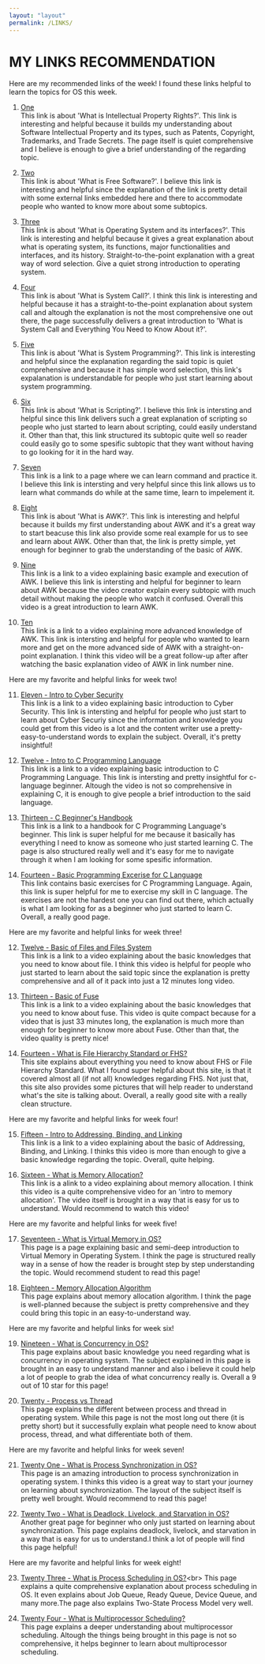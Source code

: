 ```yaml
---
layout: "layout"
permalink: /LINKS/
---
```


# MY LINKS RECOMMENDATION

Here are my recommended links of the week! I found these links helpful to learn the topics for OS this week. 

1. [One](https://cpl.thalesgroup.com/software-monetization/protecting-software-intellectual-property)<br>
This link is about 'What is Intellectual Property Rights?'. This link is interesting and helpful because it builds my understanding about Software Intellectual Property and its types, such as Patents, Copyright, Trademarks, and Trade Secrets. The page itself is quiet comprehensive and I believe is enough to give a brief understanding of the regarding topic. 

2. [Two](https://www.gnu.org/philosophy/free-sw.html)<br>
This link is about 'What is Free Software?'. I believe this link is interesting and helpful since the explanation of the link is pretty detail with some external links embedded here and there to accommodate people who wanted to know more about some subtopics.

3. [Three](https://www.geeksforgeeks.org/introduction-of-operating-system-set-1/)<br>
This link is about 'What is Operating System and its interfaces?'. This link is interesting and helpful because it gives a great explanation about what is operating system, its functions, major functionalities and interfaces, and its history. Straight-to-the-point explanation with a great way of word selection. Give a quiet strong introduction to operating system.

4. [Four](https://www.geeksforgeeks.org/introduction-of-system-call/)<br>
This link is about 'What is System Call?'. I think this link is interesting and helpful because it has a straight-to-the-point explanation about system call and altough the explanation is not the most comprehensive one out there, the page successfully delivers a great introduction to 'What is System Call and Everything You Need to Know About it?'.

5. [Five](https://www.tutorialspoint.com/operating_system/os_overview.htm)<br>
This link is about 'What is System Programming?'. This link is interesting and helpful since the explanation regarding the said topic is quiet comprehensive and because it has simple word selection, this link's expalanation is understandable for people who just start learning about system programming.

6. [Six](https://en.wikipedia.org/wiki/Scripting_language)<br>
This link is about 'What is Scripting?'. I believe this link is intersting and helpful since this link delivers such a great explanation of scripting so people who just started to learn about scripting, could easily understand it. Other than that, this link structured its subtopic quite well so reader could easily go to some spesific subtopic that they want without having to go looking for it in the hard way.

7. [Seven](https://explainshell.com/)<br>
This link is a link to a page where we can learn command and practice it. I believe this link is intersting and very helpful since this link allows us to learn what commands do while at the same time, learn to impelement it.


8. [Eight](https://www.geeksforgeeks.org/awk-command-unixlinux-examples/)<br>
This link is about 'What is AWK?'. This link is interesting and helpful because it builds my first understanding about AWK and it's a great way to start beacuse this link also provide some real example for us to see and learn about AWK. Other than that, the link is pretty simple, yet enough for beginner to grab the understanding of the basic of AWK. 

9. [Nine](https://youtu.be/2eX0scAsYJk)<br>
This link is a link to a video explaining basic example and execution of AWK. I believe this link is intersting and helpful for beginner to learn about AWK because the video creator explain every subtopic with much detail without making the people who watch it confused. Overall this video is a great introduction to learn AWK.

10. [Ten](https://youtu.be/_q6Uj4X_knc)<br>
This link is a link to a video explaining more advanced knowledge of AWK. This link is intersting and helpful for people who wanted to learn more and get on the more advanced side of AWK with a straight-on-point explanation. I think this video will be a great follow-up after after watching the basic explanation video of AWK in link number nine.

Here are my favorite and helpful links for week two! 

11. [Eleven - Intro to Cyber Security](https://www.youtube.com/watch?v=rcDO8km6R6c)<br>
This link is a link to a video explaining basic introduction to Cyber Security. This link is intersting and helpful for people who just start to learn about Cyber Securiy since the information and knowledge you could get from this video is a lot and the content writer use a pretty-easy-to-understand words to explain the subject. Overall, it's pretty insightful!

12. [Twelve - Intro to C Programming Language](https://www.youtube.com/watch?v=3lQEunpmtRA)<br>
This link is a link to a video explaining basic introduction to C Programming Language. This link is intersting and pretty insightful for c-language beginner. Altough the video is not so comprehensive in explaining C, it is enough to give people a brief introduction to the said language.

13. [Thirteen - C Beginner's Handbook](https://www.freecodecamp.org/news/the-c-beginners-handbook/)<br>
This link is a link to a handbook for C Programming Language's beginner. This link is super helpful for me because it basically has everything I need to know as someone who just started learning C. The page is also structured really well and it's easy for me to navigate through it when I am looking for some spesific information.

14. [Fourteen - Basic Programming Excerise for C Language](https://codeforwin.org/2015/05/basic-programming-practice-problems.html)<br>
This link contains basic exercises for C Programming Language. Again, this link is super helpful for me to exercise my skill in C language. The exercises are not the hardest one you can find out there, which actually is what I am looking for as a beginner who just started to learn C. Overall, a really good page.

Here are my favorite and helpful links for week three!

12. [Twelve - Basic of Files and Files System](https://youtu.be/KN8YgJnShPM)<br>
This link is a link to a video explaining about the basic knowledges that you need to know about file. I think this video is helpful for people who just started to learn about the said topic since the explanation is pretty comprehensive and all of it pack into just a 12 minutes long video.

13. [Thirteen - Basic of Fuse](https://youtu.be/Yd6dy98BRtQ)<br>
This link is a link to a video explaining about the basic knowledges that you need to know about fuse. This video is quite compact because for a video that is just 33 minutes long, the explanation is much more than enough for beginner to know more about Fuse. Other than that, the video quality is pretty nice!

14. [Fourteen - What is File Hierarchy Standard or FHS?](https://www.geeksforgeeks.org/linux-file-hierarchy-structure/)<br>
This site explains about everything you need to know about FHS or File Hierarchy Standard. What I found super helpful about this site, is that it covered almost all (if not all) knowledges regarding FHS. Not just that, this site also provides some pictures that will help reader to understand what's the site is talking about. Overall, a really good site with a really clean structure.

Here are my favorite and helpful links for week four!

15. [Fifteen - Intro to Addressing, Binding, and Linking](https://youtu.be/40mrrsRJLYc)<br>
This link is a link to a video explaining about the basic of Addressing, Binding, and Linking. I thinks this video is more than enough to give a basic knowledge regarding the topic. Overall, quite helping.

16. [Sixteen - What is Memory Allocation?](https://youtu.be/RSuZhdwvNmA)<br>
This link is a alink to a video explaining about memory allocation. I think this video is a quite comprehensive video for an 'intro to memory allocation'. The video itself is brought in a way that is easy for us to understand. Would recommend to watch this video!

Here are my favorite and helpful links for week five!

17. [Seventeen - What is Virtual Memory in OS?](https://www.geeksforgeeks.org/virtual-memory-in-operating-system/)<br>
This page is a page explaining basic and semi-deep introduction to Virtual Memory in Operating System. I think the page is structured really way in a sense of how the reader is brought step by step understanding the topic. Would recommend student to read this page!

18. [Eighteen - Memory Allocation Algorithm](https://www.cs.uah.edu/~rcoleman/Common/C_Reference/MemoryAlloc.html)<br>
This page explains about memory allocation algorithm. I think the page is well-planned because the subject is pretty comprehensive and they could bring this topic in an easy-to-understand way. 

Here are my favorite and helpful links for week six!

19. [Nineteen - What is Concurrency in OS?](https://www.geeksforgeeks.org/concurrency-in-operating-system/)<br>
This page explains about basic knowledge you need regarding what is concurrency in operating system. The subject explained in this page is brought in an easy to understand manner and also i believe it could help a lot of people to grab the idea of what concurrency really is. Overall a 9 out of 10 star for this page!

20. [Twenty - Process vs Thread](https://www.guru99.com/difference-between-process-and-thread.html)<br>
This page explains the different between process and thread in operating system. While this page is not the most long out there (it is pretty short) but it successfully explain what people need to know about process, thread, and what differentiate both of them.

Here are my favorite and helpful links for week seven!

21. [Twenty One - What is Process Synchronization in OS?](https://www.studytonight.com/operating-system/process-synchronization)<br>
This page is an amazing introduction to process synchronization in operating system. I thinks this video is a great way to start your journey on learning about synchronization. The layout of the subject itself is pretty well brought. Would recommend to read this page!

22. [Twenty Two - What is Deadlock, Livelock, and Starvation in OS?](https://www.baeldung.com/cs/deadlock-livelock-starvation)<br>
Another great page for beginner who only just started on learning about synchronization. This page explains deadlock, livelock, and starvation in a way that is easy for us to understand.I think a lot of people will find this page helpful!

Here are my favorite and helpful links for week eight!

23. [Twenty Three - What is Process Scheduling in OS?](https://www.tutorialspoint.com/operating_system/os_process_scheduling.htm#:~:text=Definition,of%20a%20Multiprogramming%20operating%20systems.)<br>
This page explains a quite comprehensive explanation about process scheduling in OS. It even explains about Job Queue, Ready Queue, Device Queue, and many more.The page also explains Two-State Process Model very well.

24. [Twenty Four - What is Multiprocessor Scheduling?](https://www.geeksforgeeks.org/multiple-processor-scheduling-in-operating-system/)<br>
This page explains a deeper understanding about multiprocessor scheduling. Altough the things being brought in this page is not so comprehensive, it helps beginner to learn about multiprocessor scheduling.
